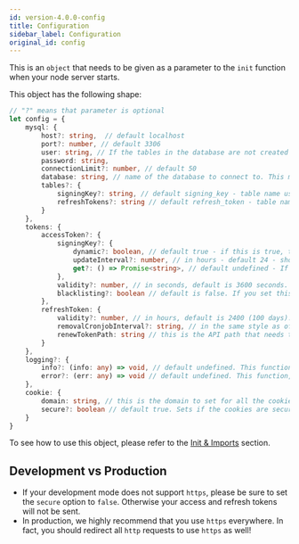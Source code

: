 ```yaml
---
id: version-4.0.0-config
title: Configuration
sidebar_label: Configuration
original_id: config
---
```


This is an ```object``` that needs to be given as a parameter to the ```init``` function when your node server starts.

This object has the following shape:
```ts
// "?" means that parameter is optional
let config = {
    mysql: {
        host?: string,  // default localhost
        port?: number, // default 3306
        user: string, // If the tables in the database are not created already, then this user must have permission to create tables.
        password: string,
        connectionLimit?: number, // default 50
        database: string, // name of the database to connect to. This must be created before running this package
        tables?: {
            signingKey?: string, // default signing_key - table name used to store secret keys
            refreshTokens?: string // default refresh_token - table name used to store sessions
        }
    },
    tokens: {
        accessToken?: {
            signingKey?: {
                dynamic?: boolean, // default true - if this is true, then the JWT signing key will change automatically ever updateInterval hours (Unless you use the get function mentioned below).
                updateInterval?: number, // in hours - default 24 - should be >= 1 && <= 720. Determines how often to change the signing key. If dynamic is false, then this does not matter. 
                get?: () => Promise<string>, // default undefined - If you want to give your own JWT signing key, please give a function here. If this is given, then the dynamic boolean will be ignored as key management will be up to you. This function will be called every time we generate or verify any JWT, so please make sure it is efficient.
            },
            validity?: number, // in seconds, default is 3600 seconds. Should be >= 10 && <= 86400000 seconds. This determines the lifetime of an access token.
            blacklisting?: boolean // default is false. If you set this to true, revoking a session will cause immediate logout of the user using that session, regardless of access token's lifetime (Their access token will be invalidated). But know that this has an adverse effect on time efficiency of each getSession call.
        },
        refreshToken: {
            validity?: number, // in hours, default is 2400 (100 days). Should be >= 1 hour && <= 365 * 24 hours.  This determines how long a refresh token is alive for. So if your user is inactive for these many hours, they will be logged out.
            removalCronjobInterval?: string, // in the same style as of crontab, but with an extra seconds field as well. Default is "0 0 0 1-31/7 * *" - every 7th day of the month from 1 through 31. Defines how often the cronjob that removes expired sessions from the db should run.
            renewTokenPath: string // this is the API path that needs to be called for refreshing a session. This needs to be a POST API. An example value is "/api/refreshtoken". This will also be the path of the refresh token cookie.
        }
    },
    logging?: {
        info?: (info: any) => void, // default undefined. This function, if provided, will be called for info logging purposes
        error?: (err: any) => void // default undefined. This function, if provided, will be called for error logging purposes
    },
    cookie: {
        domain: string, // this is the domain to set for all the cookies. For example, "supertokens.io" The path for all cookies except the refresh token will be "/"
        secure?: boolean // default true. Sets if the cookies are secure or not. Ideally, this value should be true in production mode.
    }
}
```

To see how to use this object, please refer to the [Init & Imports](usage-with-express/initialisation#example-code) section.

## Development vs Production
- If your development mode does not support ```https```, please be sure to set the ```secure``` option to ```false```. Otherwise your access and refresh tokens will not be sent.
- In production, we highly recommend that you use ```https``` everywhere. In fact, you should redirect all ```http``` requests to use ```https``` as well!